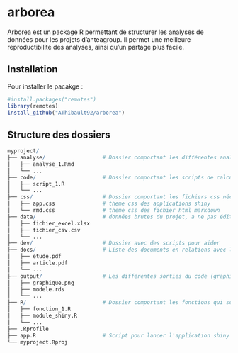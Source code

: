 
<!-- README.md is generated from README.Rmd. Please edit that file -->

# arborea

<!-- badges: start -->

<!-- badges: end -->

Arborea est un package R permettant de structurer les analyses de
données pour les projets d’anteagroup. Il permet une meilleure
reproductibilité des analyses, ainsi qu’un partage plus facile.

## Installation

Pour installer le pacakge :

``` r
#install.packages("remotes")
library(remotes)
install_github("AThibault92/arborea")
```

## Structure des dossiers

``` r
myproject/
├── analyse/                  # Dossier comportant les différentes analyses réalisées, au format Rmd
│   ├── analyse_1.Rmd
│   └── ... 
├── code/                     # Dossier comportant les scripts de calculs, au format .R
│   ├── script_1.R
│   └── ... 
├── css/                      # Dossier comportant les fichiers css nécéssaires
│   ├── app.css               # theme css des applications shiny
│   └── rmd.css               # theme css des fichier html markdown
├── data/                     # données brutes du projet, a ne pas éditer 
│   ├── fichier_excel.xlsx
│   ├── fichier_csv.csv
│   └── ... 
├── dev/                      # Dossier avec des scripts pour aider
├── docs/                     # Liste des documents en relations avec l'études (articles, rapport etc.)
│   ├── etude.pdf
│   ├── article.pdf
│   └── ... 
├── output/                   # Les différentes sorties du code (graphiques, tables, modèles etc.)
│   ├── graphique.png
│   ├── modele.rds
│   └── ... 
├── R/                        # Dossier comportant les fonctions qui sont utilisés dans les scripts et analyses
│   ├── fonction_1.R
│   ├── module_shiny.R
│   └── ... 
├── .Rprofile
├── app.R                     # Script pour lancer l'application shiny 
└── myproject.Rproj
```

